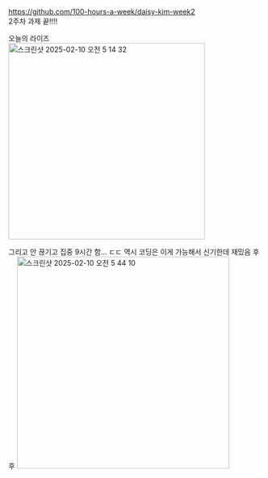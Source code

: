 https://github.com/100-hours-a-week/daisy-kim-week2<br>
2주차 과제 끝!!!!

오늘의 라이즈<br>
<img width="389" alt="스크린샷 2025-02-10 오전 5 14 32" src="https://github.com/user-attachments/assets/3075c23b-d4d1-4af8-82d3-57e43813e570" />

그리고 안 끊기고 집중 9시간 함... ㄷㄷ
역시 코딩은 이게 가능해서 신기한데 재밌음 후후
<img width="420" alt="스크린샷 2025-02-10 오전 5 44 10" src="https://github.com/user-attachments/assets/b00fb8fb-d87b-4081-8d68-7f49062747df" />
